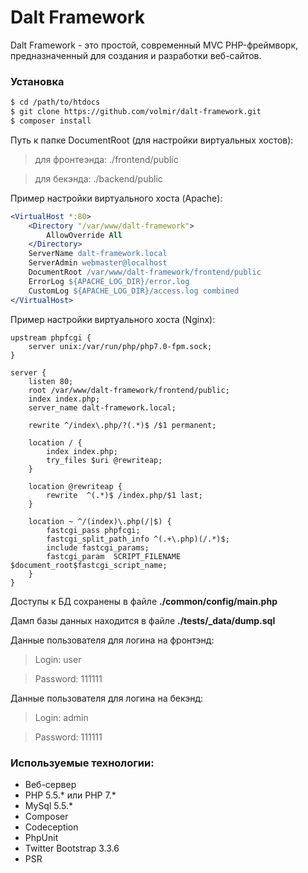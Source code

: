 Dalt Framework
==============

Dalt Framework - это простой, современный MVC PHP-фреймворк, предназначенный 
для создания и разработки веб-сайтов. 

### Установка

```sh
$ cd /path/to/htdocs
$ git clone https://github.com/volmir/dalt-framework.git
$ composer install
```

Путь к папке DocumentRoot (для настройки виртуальных хостов):

>для фронтеэнда: ./frontend/public

>для бекэнда: ./backend/public

Пример настройки виртуального хоста (Apache):

```apache
<VirtualHost *:80>
    <Directory "/var/www/dalt-framework">
        AllowOverride All
    </Directory>
    ServerName dalt-framework.local
    ServerAdmin webmaster@localhost
    DocumentRoot /var/www/dalt-framework/frontend/public
    ErrorLog ${APACHE_LOG_DIR}/error.log
    CustomLog ${APACHE_LOG_DIR}/access.log combined
</VirtualHost>
```

Пример настройки виртуального хоста (Nginx):

```nginx
upstream phpfcgi {
    server unix:/var/run/php/php7.0-fpm.sock;
}

server {
    listen 80;
    root /var/www/dalt-framework/frontend/public;
    index index.php;
    server_name dalt-framework.local;

    rewrite ^/index\.php/?(.*)$ /$1 permanent;

    location / {
        index index.php;
        try_files $uri @rewriteap;
    }

    location @rewriteap {
        rewrite  ^(.*)$ /index.php/$1 last;
    }

    location ~ ^/(index)\.php(/|$) {
        fastcgi_pass phpfcgi;
        fastcgi_split_path_info ^(.+\.php)(/.*)$;
        include fastcgi_params;
        fastcgi_param  SCRIPT_FILENAME $document_root$fastcgi_script_name;
    }
}
```

Доступы к БД сохранены в файле **./common/config/main.php**

Дамп базы данных находится в файле **./tests/_data/dump.sql**

Данные пользователя для логина на фронтэнд:

>Login: user

>Password: 111111


Данные пользователя для логина на бекэнд:

>Login: admin

>Password: 111111



### Используемые технологии:

 - Веб-сервер
 - PHP 5.5.* или PHP 7.*
 - MySql 5.5.*
 - Composer
 - Codeception
 - PhpUnit
 - Twitter Bootstrap 3.3.6
 - PSR
